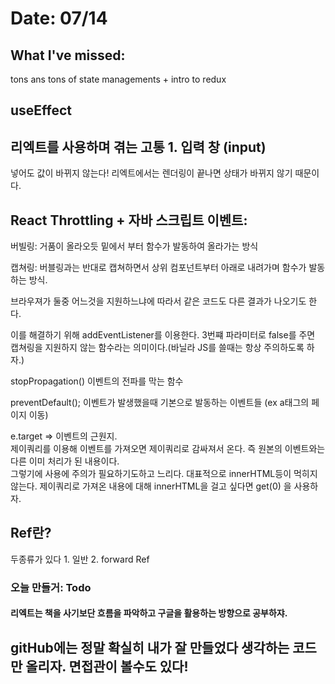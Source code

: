 # Date: 07/14

## What I've missed: 
tons ans tons of state managements + intro to redux  

## useEffect 
## 리엑트를 사용하며 겪는 고통 1. 입력 창 (input)
넣어도 값이 바뀌지 않는다! 리엑트에서는 렌더링이 끝나면 상태가 바뀌지 않기 때문이다.  

## React Throttling + 자바 스크립트 이벤트:
버빌링: 거품이 올라오듯 밑에서 부터 함수가 발동하여 올라가는 방식   

캡쳐링: 버블링과는 반대로 캡쳐하면서 상위 컴포넌트부터 아래로 내려가며 함수가 발동하는 방식.  

브라우져가 둘중 어느것을 지원하느냐에 따라서 같은 코드도 다른 결과가 나오기도 한다.  

이를 해결하기 위해 addEventListener를 이용한다. 3번쨰 파라미터로 false를 주면 캡쳐링을 지원하지 않는 함수라는 의미이다.(바닐라 JS를 쓸때는 항상 주의하도록 하자.)  

stopPropagation() 이벤트의 전파를 막는 함수  

preventDefault(); 이벤트가 발생했을때 기본으로 발동하는 이벤트들 (ex a태그의 페이지 이동)  

e.target => 이벤트의 근원지.   
제이쿼리를 이용해 이벤트를 가져오면 제이쿼리로 감싸져서 온다. 즉 원본의 이벤트와는 다른 이미 처리가 된 내용이다.  
그렇기에 사용에 주의가 필요하기도하고 느리다. 대표적으로 innerHTML등이 먹히지 않는다. 제이쿼리로 가져온 내용에 대해 innerHTML을 걸고 싶다면 get(0) 을 사용하자.    


## Ref란? 
두종류가 있다 1. 일반  2. forward Ref  

### 오늘 만들거: Todo  

#### 리엑트는 책을 사기보단 흐름을 파악하고 구글을 활용하는 방향으로 공부하쟈.  

## gitHub에는 정말 확실히 내가 잘 만들었다 생각하는 코드만 올리자. 면접관이 볼수도 있다!  
